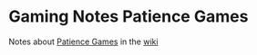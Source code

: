 # Gaming Notes Patience Games

Notes about [Patience Games](https://en.wikipedia.org/wiki/List_of_patience_games) in the [wiki](https://github.com/mooikos/gaming_notes_patience_games/wiki)
